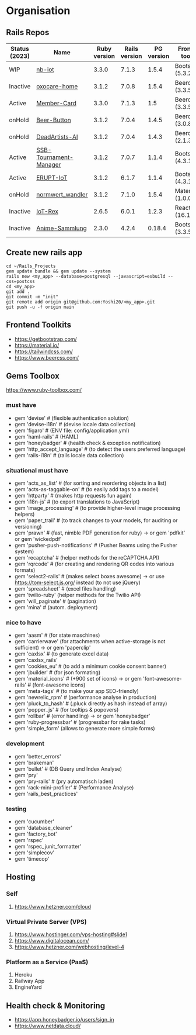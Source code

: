 # Organisation

## Rails Repos

| Status (2023) | Name | Ruby version | Rails version | PG version | Frontend toolkit | javascript | host |
| ------------- | ---- | ------------ | ------------- | ---------- | ---------------- | ---------- | ---- |
| WIP | [nb-iot](https://github.com/Embedded-Science/nb-iot) | 3.3.0 | 7.1.3 | 1.5.4 | Bootstrap (5.3.2) | esbuild | |
| Inactive | [oxocare-home](https://github.com/Embedded-Science/oxocare-home) | 3.1.2 | 7.0.8 | 1.5.4 | Beercss (3.3.5) | esbuild | |
| Active | [Member-Card](https://github.com/Embedded-Science/member-card) | 3.3.0 | 7.1.3 | 1.5 | Beercss (3.3.5) | esbuild | Hetzner (~6€) |
| onHold | [Beer-Button](https://github.com/Yoshi20/Beer-Button) | 3.1.2 | 7.0.4 | 1.4.5 | Beercss (3.0.8) | esbuild | |
| onHold | [DeadArtists-AI](https://github.com/Yoshi20/DeadArtists-Ai) | 3.1.2 | 7.0.4 | 1.4.3 | Beercss (2.1.3) | esbuild | heroku.com ($16) |
| Active | [SSB-Tournament-Manager](https://github.com/Yoshi20/SSB-Tournament-Manager) | 3.1.2 | 7.0.7 | 1.1.4 | Bootstrap (4.3.1) | asset pipeline | heroku.com ($16) |
| Active | [ERUPT-IoT](https://github.com/Yoshi20/ERUPT-IoT) | 3.1.2 | 6.1.7 | 1.1.4 | Bootstrap (4.3.1) | asset pipeline | Hetzner (~4€) |
| onHold | [normwert_wandler](https://github.com/Embedded-Science/normwert_wandler) | 3.1.2 | 7.1.0 | 1.5.4 | Materialize (1.0.0) | asset pipeline | Hetzner (~4€) |
| Inactive | [IoT-Rex](https://github.com/Yoshi20/IoT-Rex) | 2.6.5 | 6.0.1 | 1.2.3 | React (16.11.0) | asset pipeline | |
| Inactive | [Anime-Sammlung](https://github.com/Yoshi20/Anime-Sammlung) | 2.3.0 | 4.2.4 | 0.18.4 | Bootstrap (3.3.5) | asset pipeline | |

## Create new rails app

```
cd ~/Rails_Projects
gem update bundle && gem update --system
rails new <my_app> --database=postgresql --javascript=esbuild --css=postcss
cd <my_app>
git add .
git commit -m "init"
git remote add origin git@github.com:Yoshi20/<my_app>.git
git push -u -f origin main
```

## Frontend Toolkits

- https://getbootstrap.com/
- https://material.io/
- https://tailwindcss.com/
- https://www.beercss.com/

## Gems Toolbox

https://www.ruby-toolbox.com/

### must have

- gem 'devise' # (flexible authentication solution)
- gem 'devise-i18n' # (devise locale data collection)
- gem 'figaro' # (ENV file: config/application.yml)
- gem 'haml-rails' # (HAML)
- gem 'honeybadger' # (health check & exception notification)
- gem 'http_accept_language' # (to detect the users preferred language)
- gem 'rails-i18n' # (rails locale data collection)

### situational must have

- gem 'acts_as_list' # (for sorting and reordering objects in a list)
- gem 'acts-as-taggable-on' # (to easily add tags to a model)
- gem 'httparty' # (makes http requests fun again)
- gem 'i18n-js' # (to export translations to JavaScript)
- gem 'image_processing' # (to provide higher-level image processing helpers)
- gem 'paper_trail' # (to track changes to your models, for auditing or versioning)
- gem 'prawn' # (fast, nimble PDF generation for ruby) -> or gem 'pdfkit' or gem 'wickedpdf'
- gem 'pusher-push-notifications' # (Pusher Beams using the Pusher system)
- gem 'recaptcha' # (helper methods for the reCAPTCHA API)
- gem 'rqrcode' # (for creating and rendering QR codes into various formats)
- gem 'select2-rails' # (makes select boxes awesome) -> or use https://tom-select.js.org/ instead (to not use jQuery)
- gem 'spreadsheet' # (excel files handling)
- gem 'twilio-ruby' (helper methods for the Twilio API)
- gem 'will_paginate' # (pagination)
- gem 'mina' # (autom. deployment)

### nice to have

- gem 'aasm' # (for state maschines)
- gem 'carrierwave' (for attachments when active-storage is not sufficient) -> or gem 'paperclip'
- gem 'caxlsx' # (to generate excel data)
- gem 'caxlsx_rails'
- gem 'cookies_eu' # (to add a minimum cookie consent banner)
- gem 'jbuilder' # (for json formating)
- gem 'material_icons' # (+900 set of icons) -> or gem 'font-awesome-rails' # (font-awesome icons)
- gem 'meta-tags' # (to make your app SEO-friendly)
- gem 'newrelic_rpm' # (performance analyse in production)
- gem 'pluck_to_hash' # (.pluck directly as hash instead of array)
- gem 'popper_js' # (for tooltips & popovers)
- gem 'rollbar' # (error handling) -> or gem 'honeybadger'
- gem 'ruby-progressbar' # (progressbar for rake tasks)
- gem 'simple_form' (allows to generate more simple forms)

### development

- gem 'better_errors'
- gem 'brakeman'
- gem 'bullet' # (DB Query und Index Analyse)
- gem 'pry'
- gem 'pry-rails' # (pry automatisch laden)
- gem 'rack-mini-profiler' # (Performance Analyse)
- gem 'rails_best_practices'

### testing

- gem 'cucumber'
- gem 'database_cleaner'
- gem 'factory_bot'
- gem 'rspec'
- gem 'rspec_junit_formatter'
- gem 'simplecov'
- gem 'timecop'

## Hosting

### Self

1. https://www.hetzner.com/cloud

### Virtual Private Server (VPS)

1. https://www.hostinger.com/vps-hosting#slide1
2. https://www.digitalocean.com/
3. https://www.hetzner.com/webhosting/level-4

### Platform as a Service (PaaS)

1. Heroku
2. Railway App
3. EngineYard

## Health check & Monitoring

- https://app.honeybadger.io/users/sign_in
- https://www.netdata.cloud/
